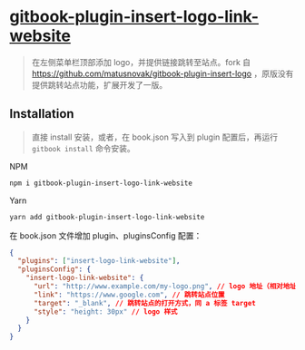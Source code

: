 # [gitbook-plugin-insert-logo-link-website](https://www.npmjs.com/package/gitbook-plugin-insert-logo-link-website)

> 在左侧菜单栏顶部添加 logo，并提供链接跳转至站点。fork 自 https://github.com/matusnovak/gitbook-plugin-insert-logo ，原版没有提供跳转站点功能，扩展开发了一版。

## Installation

> 直接 install 安装，或者，在 book.json 写入到 plugin 配置后，再运行 `gitbook install` 命令安装。

NPM

```sh
npm i gitbook-plugin-insert-logo-link-website
```

Yarn

```sh
yarn add gitbook-plugin-insert-logo-link-website
```

在 book.json 文件增加 plugin、pluginsConfig 配置：

```json
{
  "plugins": ["insert-logo-link-website"],
  "pluginsConfig": {
    "insert-logo-link-website": {
      "url": "http://www.example.com/my-logo.png", // logo 地址（相对地址、绝对地址、base64）
      "link": "https://www.google.com", // 跳转站点位置
      "target": "_blank", // 跳转站点的打开方式，同 a 标签 target
      "style": "height: 30px" // logo 样式
    }
  }
}
```